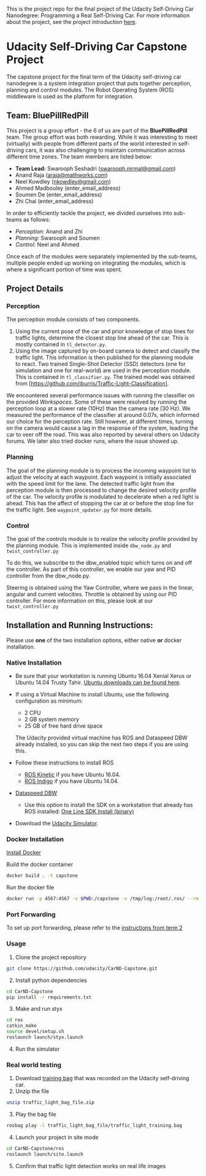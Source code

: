 This is the project repo for the final project of the Udacity Self-Driving Car Nanodegree: Programming a Real Self-Driving Car. For more information about the project, see the project introduction [here](https://classroom.udacity.com/nanodegrees/nd013/parts/6047fe34-d93c-4f50-8336-b70ef10cb4b2/modules/e1a23b06-329a-4684-a717-ad476f0d8dff/lessons/462c933d-9f24-42d3-8bdc-a08a5fc866e4/concepts/5ab4b122-83e6-436d-850f-9f4d26627fd9).
# Udacity Self-Driving Car Capstone Project
The capstone project for the final term of the Udacity self-driving car nanodegree is a system integration project that puts together perception, planning and control modules. The Robot Operating System (ROS) middleware is used as the platform for integration.

## Team: BluePillRedPill
This project is a group effort - the 6 of us are part of the __BluePillRedPill__ team. The group effort was both rewarding. While it was interesting to meet (virtually) with people from different parts of the world interested in self-driving cars, it was also challenging to maintain communication across different time zones. The team members are listed below:

* __Team Lead:__ Swarooph Seshadri (swarooph.nirmal@gmail.com)
* Anand Raja (araja@mathworks.com)
* Neel Kowdley (nkowdley@gmail.com)
* Ahmed Madbouley (enter_email_address)
* Soumen De (enter_email_address)
* Zhi Chai (enter_email_address)

In order to efficiently tackle the project, we divided ourselves into sub-teams as follows:
* _Perception:_ Anand and Zhi
* _Planning:_ Swarooph and Soumen
* _Control:_ Neel and Ahmed

Once each of the modules were separately implemented by the sub-teams, multiple people ended up working on integrating the modules, which is where a significant portion of time was spent.

## Project Details
### Perception
The perception module consists of two components.
1. Using the current pose of the car and prior knowledge of stop lines for traffic lights, determine the closest stop line ahead of the car. This is mostly contained in `tl_detector.py`.
2. Using the image captured by on-board camera to detect and classify the traffic light. This information is then published for the planning module to react. Two trained Single-Shot Detector (SSD) detectors (one for simulation and one for real-world) are used in the perception module. This is contained in `tl_classifier.py`. The trained model was obtained from [https://github.com/iburris/Traffic-Light-Classification].

We encountered several performance issues with running the classifier on the provided _Workspaces_. Some of these were resolved by running the perception loop at a slower rate (10Hz) than the camera rate (30 Hz). We measured the performance of the classifier at around 0.07s, which informed our choice for the perception rate. Still however, at different times, turning on the camera would cause a lag in the response of the system, leading the car to veer off the road. This was also reported by several others on Udacity forums. We later also tried docker runs, where the issue showed up.

### Planning
The goal of the planning module is to process the incoming waypoint list to adjust the velocity at each waypoint. Each waypoint is initially associated with the speed limit for the lane. The detected traffic light from the perception module is then processed to change the desired velocity profile of the car. The velocity profile is modulated to decelerate when a red light is ahead. This has the affect of stopping the car at or before the stop line for the traffic light. See `waypoint_updater.py` for more details.

### Control
The goal of the controls module is to  realize the velocity profile provided by the planning module. This is implemented inside `dbw_node.py` and `twist_controller.py` 

To do this, we subscribe to the dbw_enabled topic which turns on and off the controller. As part of this controller, we enable our yaw and PID controller from the dbw_node.py. 

Steering is obtained using the Yaw Controller, where we pass in the linear, angular and current velocities. Throttle is obtained by using our PID controller.  For more information on this, please look at our `twist_controller.py`



## Installation and Running Instructions:

Please use **one** of the two installation options, either native **or** docker installation.

### Native Installation

* Be sure that your workstation is running Ubuntu 16.04 Xenial Xerus or Ubuntu 14.04 Trusty Tahir. [Ubuntu downloads can be found here](https://www.ubuntu.com/download/desktop).
* If using a Virtual Machine to install Ubuntu, use the following configuration as minimum:
  * 2 CPU
  * 2 GB system memory
  * 25 GB of free hard drive space

  The Udacity provided virtual machine has ROS and Dataspeed DBW already installed, so you can skip the next two steps if you are using this.

* Follow these instructions to install ROS
  * [ROS Kinetic](http://wiki.ros.org/kinetic/Installation/Ubuntu) if you have Ubuntu 16.04.
  * [ROS Indigo](http://wiki.ros.org/indigo/Installation/Ubuntu) if you have Ubuntu 14.04.
* [Dataspeed DBW](https://bitbucket.org/DataspeedInc/dbw_mkz_ros)
  * Use this option to install the SDK on a workstation that already has ROS installed: [One Line SDK Install (binary)](https://bitbucket.org/DataspeedInc/dbw_mkz_ros/src/81e63fcc335d7b64139d7482017d6a97b405e250/ROS_SETUP.md?fileviewer=file-view-default)
* Download the [Udacity Simulator](https://github.com/udacity/CarND-Capstone/releases).

### Docker Installation
[Install Docker](https://docs.docker.com/engine/installation/)

Build the docker container
```bash
docker build . -t capstone
```

Run the docker file
```bash
docker run -p 4567:4567 -v $PWD:/capstone -v /tmp/log:/root/.ros/ --rm -it capstone
```

### Port Forwarding
To set up port forwarding, please refer to the [instructions from term 2](https://classroom.udacity.com/nanodegrees/nd013/parts/40f38239-66b6-46ec-ae68-03afd8a601c8/modules/0949fca6-b379-42af-a919-ee50aa304e6a/lessons/f758c44c-5e40-4e01-93b5-1a82aa4e044f/concepts/16cf4a78-4fc7-49e1-8621-3450ca938b77)

### Usage

1. Clone the project repository
```bash
git clone https://github.com/udacity/CarND-Capstone.git
```

2. Install python dependencies
```bash
cd CarND-Capstone
pip install -r requirements.txt
```
3. Make and run styx
```bash
cd ros
catkin_make
source devel/setup.sh
roslaunch launch/styx.launch
```
4. Run the simulator

### Real world testing
1. Download [training bag](https://s3-us-west-1.amazonaws.com/udacity-selfdrivingcar/traffic_light_bag_file.zip) that was recorded on the Udacity self-driving car.
2. Unzip the file
```bash
unzip traffic_light_bag_file.zip
```
3. Play the bag file
```bash
rosbag play -l traffic_light_bag_file/traffic_light_training.bag
```
4. Launch your project in site mode
```bash
cd CarND-Capstone/ros
roslaunch launch/site.launch
```
5. Confirm that traffic light detection works on real life images
